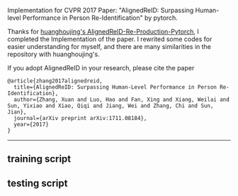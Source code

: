 Implementation for CVPR 2017 Paper: "AlignedReID: Surpassing Human-level Performance in Person Re-Identification" by pytorch.


Thanks for [huanghoujing's AlignedReID-Re-Production-Pytorch](https://github.com/huanghoujing/AlignedReID-Re-Production-Pytorch), I completed the Implementation of the paper. I rewrited some codes for easier understanding for myself, and there are many similarities in the repository with huanghoujing's.

If you adopt AlignedReID in your research, please cite the paper

```
@article{zhang2017alignedreid,
  title={AlignedReID: Surpassing Human-Level Performance in Person Re-Identification},
  author={Zhang, Xuan and Luo, Hao and Fan, Xing and Xiang, Weilai and Sun, Yixiao and Xiao, Qiqi and Jiang, Wei and Zhang, Chi and Sun, Jian},
  journal={arXiv preprint arXiv:1711.08184},
  year={2017}
}
```
---


## training script



## testing script

